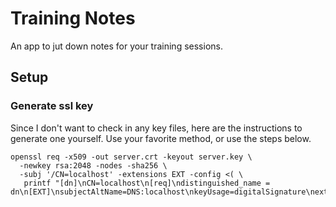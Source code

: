 # Training Notes #
An app to jut down notes for your training sessions.

## Setup ##
### Generate ssl key ###
Since I don't want to check in any key files, here are the instructions to generate one yourself. Use your favorite method, or use the steps below.
```
openssl req -x509 -out server.crt -keyout server.key \
  -newkey rsa:2048 -nodes -sha256 \
  -subj '/CN=localhost' -extensions EXT -config <( \
   printf "[dn]\nCN=localhost\n[req]\ndistinguished_name = dn\n[EXT]\nsubjectAltName=DNS:localhost\nkeyUsage=digitalSignature\nextendedKeyUsage=serverAuth")
```